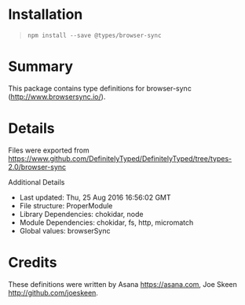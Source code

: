 # Installation
> `npm install --save @types/browser-sync`

# Summary
This package contains type definitions for browser-sync (http://www.browsersync.io/).

# Details
Files were exported from https://www.github.com/DefinitelyTyped/DefinitelyTyped/tree/types-2.0/browser-sync

Additional Details
 * Last updated: Thu, 25 Aug 2016 16:56:02 GMT
 * File structure: ProperModule
 * Library Dependencies: chokidar, node
 * Module Dependencies: chokidar, fs, http, micromatch
 * Global values: browserSync

# Credits
These definitions were written by Asana <https://asana.com>, Joe Skeen <http://github.com/joeskeen>.
